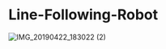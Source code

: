 # Line-Following-Robot

![IMG_20190422_183022 (2)](https://user-images.githubusercontent.com/69266195/110795754-67568100-82a1-11eb-89d2-a20f710edbd5.jpg)
